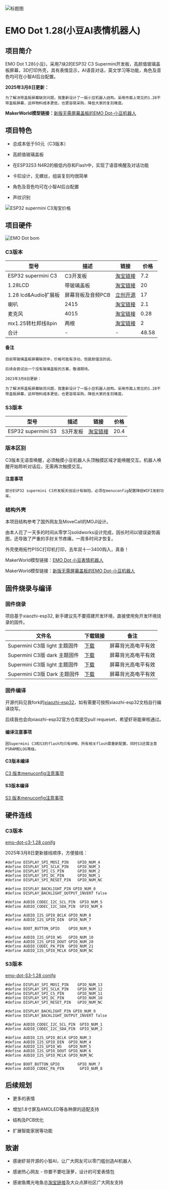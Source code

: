 ![标题图](docs/EMO-Dot.jpg)

# EMO Dot 1.28(小豆AI表情机器人)
## 项目简介

EMO Dot 1.28(小豆)，采用7块2的ESP32 C3 Supermini开发板，高颜值玻璃盖板屏幕，3D打印外壳，具有表情显示，AI语音对话，英文学习等功能，角色及音色均可在小智AI后台配置。

**2025年3月8日更新：**

    为了解决带盖板屏幕缺货问题，我重新设计了一版小豆机器人结构，采用市面上常见的1.28不带盖板屏幕，这样物料成本更低，也更容易采购，降低大家的复刻难度。
**MakerWorld模型链接：**[新版无需屏幕盖板的EMO Dot-小豆机器人](https://makerworld.com.cn/zh/models/1010915-wu-xu-ping-mu-gai-ban-de-emo-dot-xiao-dou-ji-qi-re)

## 项目特色
* 总成本低于50元（C3版本）

* 高颜值玻璃盖板

* 在ESP32S3 N4R2的极低内存和Flash中，实现了语音唤醒及对话功能

* 卡扣设计，无螺丝，组装复刻均很简单

* 角色及音色均可在小智AI后台配置

* 声纹识别

![ESP32 supermini C3淘宝价格](docs/supermini_price.png)
## 项目硬件
![EMO Dot bom](docs/EMO-Dot_bom.jpg)

### C3版本
| 型号 | 描述 | 链接 |价格 |
| ---- | ---- | ---- | ---- |
| ESP32 supermini C3 | C3开发板 | [淘宝链接](https://item.taobao.com/item.htm?id=748324039194) | 7.2|
| 1.28LCD | 带玻璃盖板 | [淘宝链接](https://item.taobao.com/item.htm?&id=694336841904) | 20|
| 1.28 lcd&Audio扩展板 | 屏幕背板及音频PCB | [立创开源]( https://oshwhub.com/xglaaa/emodot-xiaodou) | 17|
| 喇叭 | 2415 | [淘宝链接](https://item.taobao.com/item.htm?id=728806967199) | 2.1|
| 麦克风 | 4015 | [淘宝链接](https://item.taobao.com/item.htm?id=764128372417) | 0.28|
| mx1.25转杜邦线8pin | 两根 | [淘宝链接](https://item.taobao.com/item.htm?id=743491497341) | 2|
| 合计 |-|-| 48.58 |

#### 备注
    目前带玻璃盖板屏幕缺货中，价格可能有浮动，但是颜值没的说。

    后续会尝试出一个没有玻璃盖板的方案，敬请期待。
    
    2023年3月8日更新：

    为了解决带盖板屏幕缺货问题，我重新设计了一版小豆机器人结构，采用市面上常见的1.28不带盖板屏幕，这样物料成本更低，也更容易采购，降低大家的复刻难度。
    
### S3版本
| 型号 | 描述 | 链接 |价格 |
| ---- | ---- | ---- | ---- |
| ESP32 supermini S3 | S3开发板 | [淘宝链接](https://item.taobao.com/item.htm?id=777200828819) |20.4 |

### 版本区别
C3版本无语音唤醒，必须触摸小豆机器人头顶触摸区域才能唤醒交互。机器人唤醒开始聆听对话后，无需再次触摸交互。

#### 注意事项
    部分ESP32 supermini C3开发板天线设计有缺陷，必须在menuconfig配置降低WIFI发射功率。

### 结构外壳
本项目结构参考了国外网友及MoveCall的MOJI设计。

由本人花了一天多的时间从零学习solidworks设计完成，因长时间以错误姿势画图，还导致了严重的手肘关节疼痛，一周多时间才恢复。

外壳使用拓竹P1SC打印机打印，去年双十一3400购入，真香！

MakerWorld模型链接：[EMO Dot 小豆表情机器人](https://makerworld.com.cn/zh/models/1003119-emo-dot-xiao-dou-biao-qing-ji-qi-ren)

MakerWorld模型链接：[新版无需屏幕盖板的EMO Dot-小豆机器人](https://makerworld.com.cn/zh/models/1010915-wu-xu-ping-mu-gai-ban-de-emo-dot-xiao-dou-ji-qi-re)

## 固件烧录与编译
### 固件烧录
项目基于xiaozhi-esp32, 新手建议先不要搭建开发环境，直接使用免开发环境烧录的固件。

| 文件名 | 下载链接 | 备注 |
| ------ | -------- | -------- |
| Supermini C3版 light 主题固件 | [下载](bin/EMO-Dot-C3-1.28-1.4.1_20250313_light.bin) |屏幕背光高电平有效|
| Supermini C3版 dark 主题固件 | [下载](bin/EMO-Dot-C3-1.28-1.4.1_20250313_dark.bin) |屏幕背光高电平有效|
| Supermini C3版 light 主题固件 | [下载](bin/EMO-Dot-S3-1.28-1.4.1_20250314_light.bin) |屏幕背光高电平有效|
| Supermini C3版 Dark 主题固件 | [下载](bin/EMO-Dot-S3-1.28-1.4.1_20250314_dark.bin) |屏幕背光高电平有效|

### 固件编译
开源代码见我fork的[xiaozhi-esp32](https://github.com/M-D-777/xiaozhi-esp32)，如有需要可按照xiaozhi-esp32文档自行编译烧写。

后续我也会向xiaozhi-esp32官方仓库提交pull requeset，希望虾哥能审核通过。
#### 编译注意事项
    因Supermini C3和S3的flash均只有4MB，所有相关flash需重新配置，同时S3还需注意PSRAM和LOG等级。

#### C3版本编译
[C3 版本menuconfig注意事项](https://github.com/M-D-777/xiaozhi-esp32/blob/emo-dot/main/boards/emo-dot-c3-1.28/README.md)
#### S3版本编译
[S3 版本menuconfig注意事项](https://github.com/M-D-777/xiaozhi-esp32/blob/emo-dot/main/boards/emo-dot-s3-1.28/README.md)

## 硬件连线
### C3版本
[emo-dot-c3-1.28 conifg](https://github.com/M-D-777/xiaozhi-esp32/blob/emo-dot/main/boards/emo-dot-c3-1.28/config.h)

2025年3月8日更新接线顺序，方便接线：

``` 
#define DISPLAY_SPI_MOSI_PIN    GPIO_NUM_4
#define DISPLAY_SPI_SCLK_PIN    GPIO_NUM_3
#define DISPLAY_SPI_CS_PIN      GPIO_NUM_2
#define DISPLAY_SPI_DC_PIN      GPIO_NUM_1
#define DISPLAY_SPI_RESET_PIN   GPIO_NUM_NC

#define DISPLAY_BACKLIGHT_PIN GPIO_NUM_0
#define DISPLAY_BACKLIGHT_OUTPUT_INVERT false

#define AUDIO_CODEC_I2C_SCL_PIN  GPIO_NUM_5
#define AUDIO_CODEC_I2C_SDA_PIN  GPIO_NUM_6

#define AUDIO_I2S_GPIO_BCLK GPIO_NUM_8
#define AUDIO_I2S_GPIO_DIN  GPIO_NUM_7

#define BOOT_BUTTON_GPIO    GPIO_NUM_9

#define AUDIO_I2S_GPIO_WS   GPIO_NUM_10
#define AUDIO_I2S_GPIO_DOUT GPIO_NUM_20
#define AUDIO_CODEC_PA_PIN  GPIO_NUM_21
#define AUDIO_I2S_GPIO_MCLK GPIO_NUM_NC

```
### S3版本
[emo-dot-S3-1.28 conifg](https://github.com/M-D-777/xiaozhi-esp32/blob/emo-dot/main/boards/emo-dot-s3-1.28/config.h)
```
#define DISPLAY_SPI_MOSI_PIN    GPIO_NUM_13
#define DISPLAY_SPI_SCLK_PIN    GPIO_NUM_12
#define DISPLAY_SPI_CS_PIN      GPIO_NUM_11
#define DISPLAY_SPI_DC_PIN      GPIO_NUM_10
#define DISPLAY_SPI_RESET_PIN   GPIO_NUM_NC

#define DISPLAY_BACKLIGHT_PIN GPIO_NUM_9
#define DISPLAY_BACKLIGHT_OUTPUT_INVERT false

#define AUDIO_CODEC_I2C_SCL_PIN  GPIO_NUM_1
#define AUDIO_CODEC_I2C_SDA_PIN  GPIO_NUM_2

#define AUDIO_I2S_GPIO_BCLK GPIO_NUM_3
#define AUDIO_I2S_GPIO_DIN  GPIO_NUM_4
#define AUDIO_I2S_GPIO_WS   GPIO_NUM_5
#define AUDIO_I2S_GPIO_DOUT GPIO_NUM_6
#define AUDIO_I2S_GPIO_MCLK GPIO_NUM_NC

#define BOOT_BUTTON_GPIO        GPIO_NUM_7
#define AUDIO_CODEC_PA_PIN       GPIO_NUM_8

```
## 后续规划
* 更多的表情

* 增加1.8寸屏及AMOLED等各种屏的适配支持

* 结构及PCB优化

* 扩展智能家居等功能

## 致谢
* 感谢虾哥开源的小智AI，让广大网友可以零门槛创造AI机器人

* 感谢热心网友 - 你要不要吃菠萝，设计的可爱表情包

* 感谢鱼鹰光电鱼总[淘宝链接](https://shop110742373.taobao.com/shop/view_shop.htm)及大众点屏社区广大网友支持

